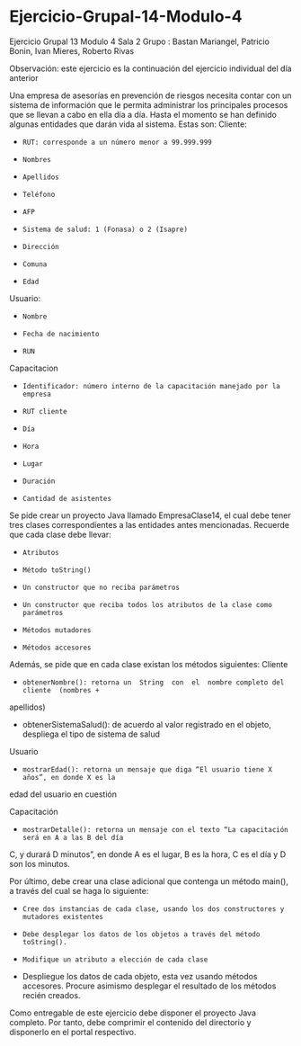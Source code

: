 # Ejercicio-Grupal-14-Modulo-4

Ejercicio Grupal 13 Modulo 4
Sala 2
Grupo : Bastan Mariangel, Patricio Bonin, Ivan Mieres, Roberto Rivas


Observación: este ejercicio es la continuación del ejercicio individual del día anterior

Una empresa de asesorías en prevención de riesgos necesita contar con un sistema de información que le permita administrar los principales procesos que se llevan a cabo en ella día a día.
Hasta el momento se han definido algunas entidades que darán vida al sistema. Estas son: Cliente:
-     RUT: corresponde a un número menor a 99.999.999
-     Nombres
-     Apellidos
-     Teléfono
-     AFP
-     Sistema de salud: 1 (Fonasa) o 2 (Isapre)
-     Dirección
-     Comuna
-     Edad

Usuario:
-     Nombre
-     Fecha de nacimiento
-     RUN

Capacitacion
-     Identificador: número interno de la capacitación manejado por la empresa
-     RUT cliente
-     Día
-     Hora
-     Lugar
-     Duración
-     Cantidad de asistentes
Se  pide  crear  un  proyecto  Java  llamado  EmpresaClase14,  el  cual  debe  tener  tres  clases correspondientes a las entidades antes mencionadas. Recuerde que cada clase debe llevar:

-     Atributos
-     Método toString()
-     Un constructor que no reciba parámetros
-     Un constructor que reciba todos los atributos de la clase como parámetros
-     Métodos mutadores
-     Métodos accesores
Además, se pide que en cada clase existan los métodos siguientes: Cliente
-     obtenerNombre(): retorna un  String  con  el  nombre completo del  cliente  (nombres +
apellidos)
-	obtenerSistemaSalud(): de acuerdo al valor registrado en el objeto, despliega el tipo de sistema de salud

Usuario
-     mostrarEdad(): retorna un mensaje que diga “El usuario tiene X años”, en donde X es la
edad del usuario en cuestión

Capacitación
-     mostrarDetalle(): retorna un mensaje con el texto “La capacitación será en A a las B del día
C, y durará D minutos”, en donde A es el lugar, B es la hora, C es el día y D son los minutos.

Por último, debe crear una clase adicional que contenga un método main(), a través del cual se haga lo siguiente:

-     Cree dos instancias de cada clase, usando los dos constructores y mutadores existentes
-     Debe desplegar los datos de los objetos a través del método toString().
-     Modifique un atributo a elección de cada clase
-	Despliegue los datos de cada objeto, esta vez usando métodos accesores. Procure asimismo desplegar el resultado de los métodos recién creados.

Como entregable de este ejercicio debe disponer el proyecto Java completo. Por tanto, debe comprimir el contenido del directorio y disponerlo en el portal respectivo.
